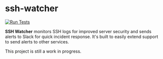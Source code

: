 # ssh-watcher

[![Run Tests](https://github.com/Mgla96/ssh-watcher/actions/workflows/main.yml/badge.svg?branch=main)](https://github.com/Mgla96/ssh-watcher/actions/workflows/main.yml)

**SSH Watcher** monitors SSH logs for improved server security and sends alerts to Slack for quick incident response. It's built to easily extend support to send alerts to other services.

This project is still a work in progress.
